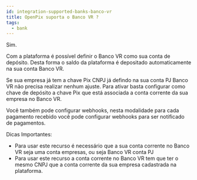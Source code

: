 ```yaml
---
id: integration-supported-banks-banco-vr
title: OpenPix suporta o Banco VR ?
tags:
  - bank
---
```


Sim.

Com a plataforma é possível definir o Banco VR como sua conta de depósito. Desta forma o saldo da plataforma é depositado automaticamente na sua conta Banco VR.

Se sua empresa já tem a chave Pix CNPJ já defindo na sua conta PJ Banco VR não precisa realizar nenhum ajuste. Para ativar basta configurar como chave de depósito a chave Pix que está associada a conta corrente da sua empresa no Banco VR.

Você também pode configurar webhooks, nesta modalidade para cada pagamento recebido você pode configurar webhooks para ser notificado de pagamentos.

Dicas Importantes:

- Para usar este recurso é necessário que a sua conta corrente no Banco VR seja uma conta empresas, ou seja Banco VR conta PJ
- Para usar este recurso a conta corrente no Banco VR tem que ter o mesmo CNPJ que a conta corrente da sua empresa cadastrada na plataforma.
